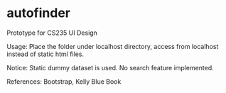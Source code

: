 autofinder
==========

Prototype for CS235 UI Design

Usage:
Place the folder under localhost directory, access from localhost instead of static html files.

Notice:
Static dummy dataset is used. No search feature implemented.

References:
Bootstrap, Kelly Blue Book

